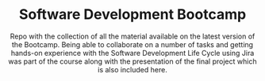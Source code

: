 <div align="center">

# Software Development Bootcamp

  <p>
  Repo with the collection of all the material available on the latest version of the Bootcamp. Being able to collaborate on a number of tasks and getting hands-on experience with the Software Development Life Cycle using Jira was part of the course along with the presentation of the final project which is also included here.
  </p>


</div>

